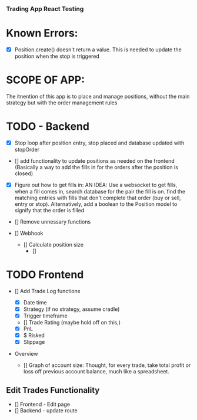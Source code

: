 ### Trading App React Testing

# Known Errors:

- [x] Position.create() doesn't return a value. This is needed to update the position when the stop is triggered

# SCOPE OF APP:

The itnention of this app is to place and manage positions, without the main strategy but with the order management rules

# TODO - Backend

- [x] Stop loop after position entry, stop placed and database updated with stopOrder

- [] add functionality to update positions as needed on the frontend (Basically a way to add the fills in for the orders after the position is closed)

- [x] Figure out how to get fills in: AN IDEA: Use a websocket to get fills, when a fill comes in, search database for the pair the fill is on. find the matching entries with fills that don't complete that order (buy or sell, entry or stop). Alternatively, add a boolean to the Position model to signify that the order is filled

- [] Remove unnessary functions

- [] Webhook
  - [] Calculate position size
    - []

# TODO Frontend

- [] Add Trade Log functions

  - [x] Date time
  - [x] Strategy (if no strategy, assume cradle)
  - [x] Trigger timeframe
  - [] Trade Rating (maybe hold off on this,)
  - [x] PnL
  - [x] \$ Risked
  - [x] Slippage

- Overview
  - [] Graph of account size: Thought, for every trade, take total profit or loss off previous account balance, much like a spreadsheet.

## Edit Trades Functionality

- [] Frontend - Edit page
- [] Backend - update route
